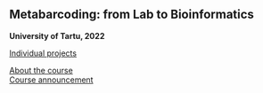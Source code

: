 ## Metabarcoding: from Lab to Bioinformatics
**University of Tartu, 2022**

[Individual projects](projects.md)<br/>

[About the course](about.md)<br/>
[Course announcement](https://ut.ee/en/content/metabarcoding-lab-bioinformatics)<br/>

